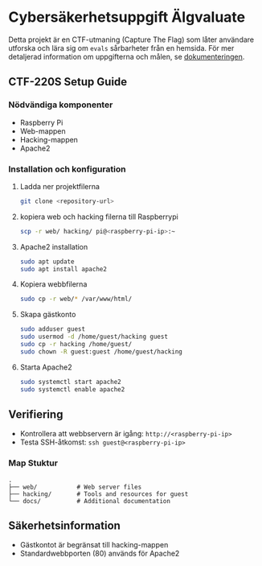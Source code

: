 # Cybersäkerhetsuppgift **Älgvaluate**

Detta projekt är en CTF-utmaning (Capture The Flag) som låter användare utforska och lära sig om `evals` sårbarheter från en hemsida. För mer detaljerad information om uppgifterna och målen, se [dokumenteringen](dokumentering.md).
## CTF-220S Setup Guide

### Nödvändiga komponenter
- Raspberry Pi
- Web-mappen
- Hacking-mappen
- Apache2

### Installation och konfiguration

1. Ladda ner projektfilerna
    ```bash
    git clone <repository-url>
    ```


2. kopiera web och hacking filerna till Raspberrypi
    ```bash
    scp -r web/ hacking/ pi@<raspberry-pi-ip>:~
    ```
3. Apache2 installation
    ```bash
    sudo apt update
    sudo apt install apache2
    ```

4. Kopiera webbfilerna
    ```bash
    sudo cp -r web/* /var/www/html/
    ```

5. Skapa gästkonto
    ```bash
    sudo adduser guest
    sudo usermod -d /home/guest/hacking guest
    sudo cp -r hacking /home/guest/
    sudo chown -R guest:guest /home/guest/hacking
    ```

6. Starta Apache2
    ```bash
    sudo systemctl start apache2
    sudo systemctl enable apache2
    ```

## Verifiering
- Kontrollera att webbservern är igång: `http://<raspberry-pi-ip>`
- Testa SSH-åtkomst: `ssh guest@<raspberry-pi-ip>`
### Map Stuktur
```
.
├── web/           # Web server files
├── hacking/       # Tools and resources for guest
└── docs/          # Additional documentation
```


## Säkerhetsinformation
- Gästkontot är begränsat till hacking-mappen
- Standardwebbporten (80) används för Apache2